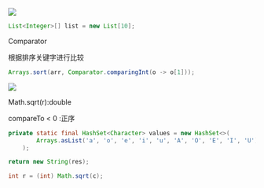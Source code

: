 









![](https://raw.githubusercontent.com/matt17du/img/main/img/20210325100057.png)













```java
List<Integer>[] list = new List[10];
```











Comparator



根据排序关键字进行比较

```java
Arrays.sort(arr, Comparator.comparingInt(o -> o[1]));
```





![](https://raw.githubusercontent.com/matt17du/img/main/img/20210325092202.png)







Math.sqrt(r):double





compareTo < 0 :正序





```java
private static final HashSet<Character> values = new HashSet<>(
        Arrays.asList('a', 'o', 'e', 'i', 'u', 'A', 'O', 'E', 'I', 'U')
    ); 
```





```java
return new String(res);

int r = (int) Math.sqrt(c);
```
























